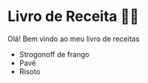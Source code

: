 # Livro de Receita :man_cook:

Olá! Bem vindo ao meu livro de receitas
 - Strogonoff de frango
 - Pavê
 - Risoto
